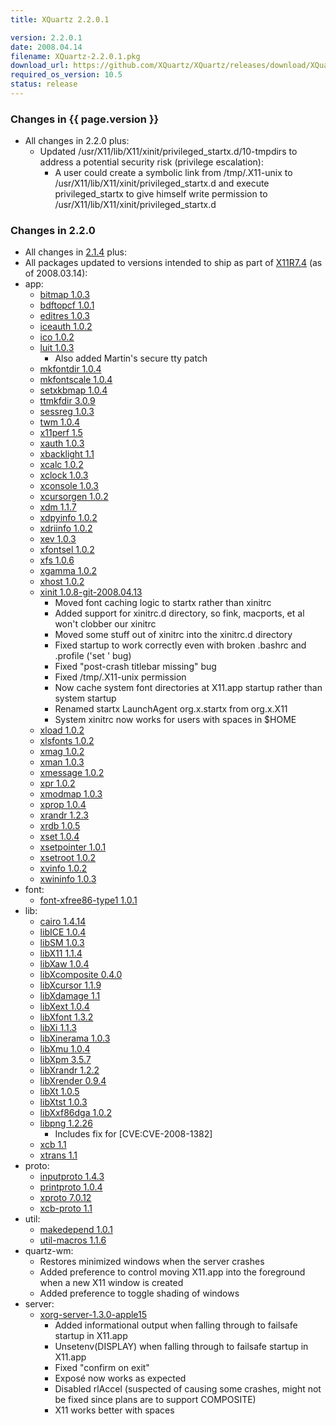 ```yaml
---
title: XQuartz 2.2.0.1

version: 2.2.0.1
date: 2008.04.14
filename: XQuartz-2.2.0.1.pkg
download_url: https://github.com/XQuartz/XQuartz/releases/download/XQuartz-2.2.0.1-Leopard/X11-2.2.0.1.pkg
required_os_version: 10.5
status: release
---
```


### Changes in {{ page.version }} ###
  * All changes in 2.2.0 plus:
    * Updated /usr/X11/lib/X11/xinit/privileged_startx.d/10-tmpdirs to address a potential security risk (privilege escalation):
      * A user could create a symbolic link from /tmp/.X11-unix to /usr/X11/lib/X11/xinit/privileged_startx.d and execute privileged_startx to give himself write permission to /usr/X11/lib/X11/xinit/privileged_startx.d

### Changes in 2.2.0 ###
  * All changes in [2.1.4](XQuartz-2.1.4.html) plus:
  * All packages updated to versions intended to ship as part of [X11R7.4](http://www.x.org/wiki/Releases/7.4) (as of 2008.03.14):
  * app:
    * [bitmap 1.0.3](https://lists.freedesktop.org/archives/xorg-announce/2007-January/000243.html)
    * [bdftopcf 1.0.1](https://lists.freedesktop.org/archives/xorg-announce/2007-April/000298.html)
    * [editres 1.0.3](https://lists.freedesktop.org/archives/xorg-announce/2007-January/000244.html)
    * [iceauth 1.0.2](https://lists.freedesktop.org/archives/xorg-announce/2007-July/000328.html)
    * [ico 1.0.2](https://lists.freedesktop.org/archives/xorg-announce/2007-July/000326.html)
    * [luit 1.0.3](https://lists.freedesktop.org/archives/xorg-announce/2008-January/000446.html)
      * Also added Martin's secure tty patch
    * [mkfontdir 1.0.4](https://lists.freedesktop.org/archives/xorg-announce/2008-March/000466.html)
    * [mkfontscale 1.0.4](https://lists.freedesktop.org/archives/xorg-announce/2008-March/000465.html)
    * [setxkbmap 1.0.4](https://lists.freedesktop.org/archives/xorg-announce/2007-July/000327.html)
    * [ttmkfdir 3.0.9](http://gentoo-portage.com/x11-apps/ttmkfdir)
    * [sessreg 1.0.3](https://lists.freedesktop.org/archives/xorg-announce/2007-August/000352.html)
    * [twm 1.0.4](https://lists.freedesktop.org/archives/xorg-announce/2008-March/000467.html)
    * [x11perf 1.5](https://lists.freedesktop.org/archives/xorg-announce/2008-March/000477.html)
    * [xauth 1.0.3](https://lists.freedesktop.org/archives/xorg-announce/2008-March/000468.html)
    * [xbacklight 1.1](https://lists.freedesktop.org/archives/xorg-announce/2007-June/000310.html)
    * [xcalc 1.0.2](https://lists.freedesktop.org/archives/xorg-announce/2007-August/000359.html)
    * [xclock 1.0.3](https://lists.freedesktop.org/archives/xorg-announce/2007-August/000333.html)
    * [xconsole 1.0.3](https://lists.freedesktop.org/archives/xorg-announce/2007-August/000358.html)
    * [xcursorgen 1.0.2](https://lists.freedesktop.org/archives/xorg-announce/2007-August/000356.html)
    * [xdm 1.1.7](https://lists.freedesktop.org/archives/xorg-announce/2008-March/000478.html)
    * [xdpyinfo 1.0.2](https://lists.freedesktop.org/archives/xorg/2007-March/022676.html)
    * [xdriinfo 1.0.2](https://lists.freedesktop.org/archives/xorg-announce/2007-August/000354.html)
    * [xev 1.0.3](https://lists.freedesktop.org/archives/xorg-announce/2008-March/000479.html)
    * [xfontsel 1.0.2](https://lists.freedesktop.org/archives/xorg-announce/2007-February/000250.html)
    * [xfs 1.0.6](https://lists.freedesktop.org/archives/xorg-announce/2008-March/000459.html)
    * [xgamma 1.0.2](https://lists.freedesktop.org/archives/xorg-announce/2007-August/000335.html)
    * [xhost 1.0.2](https://lists.freedesktop.org/archives/xorg-announce/2007-July/000325.html)
    * [xinit 1.0.8-git-2008.04.13](https://cgit.freedesktop.org/xorg/app/xinit/log/?h=5ef443bb6bff0a03ee00105d9bf95bc3f6f82b11)
      * Moved font caching logic to startx rather than xinitrc
      * Added support for xinitrc.d directory, so fink, macports, et al won't clobber our xinitrc
      * Moved some stuff out of xinitrc into the xinitrc.d directory
      * Fixed startup to work correctly even with broken .bashrc and .profile ('set <blah>' bug)
      * Fixed "post-crash titlebar missing" bug
      * Fixed /tmp/.X11-unix permission
      * Now cache system font directories at X11.app startup rather than system startup
      * Renamed startx LaunchAgent org.x.startx from org.x.X11
      * System xinitrc now works for users with spaces in $HOME
    * [xload 1.0.2](https://lists.freedesktop.org/archives/xorg-announce/2007-March/000279.html)
    * [xlsfonts 1.0.2](https://lists.freedesktop.org/archives/xorg-announce/2007-February/000251.html)
    * [xmag 1.0.2](https://lists.freedesktop.org/archives/xorg-announce/2007-August/000347.html)
    * [xman 1.0.3](https://lists.freedesktop.org/archives/xorg-announce/2007-August/000344.html)
    * [xmessage 1.0.2](https://lists.freedesktop.org/archives/xorg-announce/2007-August/000339.html)
    * [xpr 1.0.2](https://lists.freedesktop.org/archives/xorg-announce/2007-January/000248.html)
    * [xmodmap 1.0.3](https://lists.freedesktop.org/archives/xorg-announce/2007-August/000334.html)
    * [xprop 1.0.4](https://lists.freedesktop.org/archives/xorg-announce/2008-March/000480.html)
    * [xrandr 1.2.3](https://lists.freedesktop.org/archives/xorg-announce/2008-March/000475.html)
    * [xrdb 1.0.5](https://lists.freedesktop.org/archives/xorg-announce/2008-March/000473.html)
    * [xset 1.0.4](https://lists.freedesktop.org/archives/xorg-announce/2008-March/000474.html)
    * [xsetpointer 1.0.1](https://lists.freedesktop.org/archives/xorg-announce/2006-November/000150.html)
    * [xsetroot 1.0.2](https://lists.freedesktop.org/archives/xorg-announce/2007-August/000338.html)
    * [xvinfo 1.0.2](https://lists.freedesktop.org/archives/xorg-announce/2007-August/000349.html)
    * [xwininfo 1.0.3](https://lists.freedesktop.org/archives/xorg-announce/2007-August/000365.html)
  * font:
    * [font-xfree86-type1 1.0.1](https://lists.freedesktop.org/archives/xorg-announce/2008-March/000460.html)
  * lib:
    * [cairo 1.4.14](https://lists.freedesktop.org/archives/cairo-announce/2008-January/000076.html)
    * [libICE 1.0.4](https://lists.freedesktop.org/archives/xorg-announce/2007-August/000355.html)
    * [libSM 1.0.3](https://lists.freedesktop.org/archives/xorg-announce/2007-May/000304.html)
    * [libX11 1.1.4](https://lists.freedesktop.org/archives/xorg-announce/2008-March/000464.html)
    * [libXaw 1.0.4](https://lists.freedesktop.org/archives/xorg-announce/2007-August/000360.html)
    * [libXcomposite 0.4.0](https://lists.freedesktop.org/archives/xorg-announce/2007-July/000320.html)
    * [libXcursor 1.1.9](https://lists.freedesktop.org/archives/xorg-announce/2007-August/000364.html)
    * [libXdamage 1.1](https://lists.freedesktop.org/archives/xorg-announce/2007-January/000237.html)
    * [libXext 1.0.4](https://lists.freedesktop.org/archives/xorg-announce/2008-February/000452.html)
    * [libXfont 1.3.2](https://lists.freedesktop.org/archives/xorg-announce/2008-March/000455.html)
    * [libXi 1.1.3](https://lists.freedesktop.org/archives/xorg-announce/2007-September/000384.html)
    * [libXinerama 1.0.3](https://lists.freedesktop.org/archives/xorg-announce/2008-March/000463.html)
    * [libXmu 1.0.4](https://lists.freedesktop.org/archives/xorg-announce/2008-January/000440.html)
    * [libXpm 3.5.7](https://lists.freedesktop.org/archives/xorg-announce/2007-August/000362.html)
    * [libXrandr 1.2.2](https://lists.freedesktop.org/archives/xorg-announce/2007-September/000379.html)
    * [libXrender 0.9.4](https://lists.freedesktop.org/archives/xorg-announce/2007-September/000386.html)
    * [libXt 1.0.5](https://lists.freedesktop.org/archives/xorg-announce/2007-January/000247.html)
    * [libXtst 1.0.3](https://lists.freedesktop.org/archives/xorg-announce/2007-August/000353.html)
    * [libXxf86dga 1.0.2](https://lists.freedesktop.org/archives/xorg-announce/2007-September/000382.html)
    * [libpng 1.2.26](http://www.libpng.org)
      * Includes fix for [CVE:CVE-2008-1382]
    * [xcb 1.1](https://lists.freedesktop.org/archives/xorg-announce/2007-November/000422.html)
    * [xtrans 1.1](https://lists.freedesktop.org/archives/xorg-announce/2008-March/000454.html)
  * proto:
    * [inputproto 1.4.3](https://lists.freedesktop.org/archives/xorg-announce/2008-March/000456.html)
    * [printproto 1.0.4](https://lists.freedesktop.org/archives/xorg-announce/2008-March/000471.html)
    * [xproto 7.0.12](https://lists.freedesktop.org/archives/xorg-announce/2008-March/000457.html)
    * [xcb-proto 1.1](https://lists.freedesktop.org/archives/xorg-announce/2007-November/000422.html)
  * util:
    * [makedepend 1.0.1](https://lists.freedesktop.org/archives/xorg-announce/2007-March/000277.html)
    * [util-macros 1.1.6](https://lists.freedesktop.org/archives/xorg-announce/2008-March/000453.html)
  * quartz-wm:
    * Restores minimized windows when the server crashes
    * Added preference to control moving X11.app into the foreground when a new X11 window is created
    * Added preference to toggle shading of windows
  * server:
    * [xorg-server-1.3.0-apple15](https://github.com/XQuartz/xorg-server/commits/68bb258fcaa59479f39eafab9c4b2bed37a553de)
      * Added informational output when falling through to failsafe startup in X11.app
      * Unsetenv(DISPLAY) when falling through to failsafe startup in X11.app
      * Fixed "confirm on exit"
      * Exposé now works as expected
      * Disabled rlAccel (suspected of causing some crashes, might not be fixed since plans are to support COMPOSITE)
      * X11 works better with spaces
